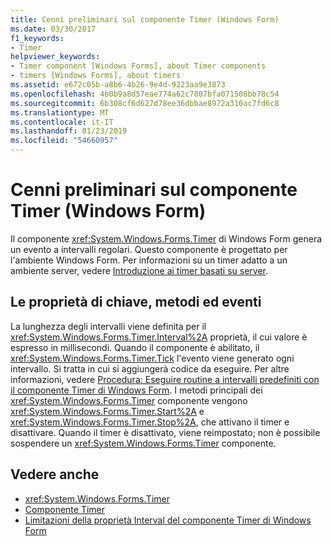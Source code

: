```yaml
---
title: Cenni preliminari sul componente Timer (Windows Form)
ms.date: 03/30/2017
f1_keywords:
- Timer
helpviewer_keywords:
- Timer component [Windows Forms], about Timer components
- timers [Windows Forms], about timers
ms.assetid: e672c05b-a8b6-4b26-9e4d-9223aa9e3873
ms.openlocfilehash: 4b0b9a8d57eae774a62c7807bfa071508bb78c54
ms.sourcegitcommit: 6b308cf6d627d78ee36dbbae8972a310ac7fd6c8
ms.translationtype: MT
ms.contentlocale: it-IT
ms.lasthandoff: 01/23/2019
ms.locfileid: "54660957"
---
```

# <a name="timer-component-overview-windows-forms"></a>Cenni preliminari sul componente Timer (Windows Form)
Il componente <xref:System.Windows.Forms.Timer> di Windows Form genera un evento a intervalli regolari. Questo componente è progettato per l'ambiente Windows Form. Per informazioni su un timer adatto a un ambiente server, vedere [Introduzione ai timer basati su server](https://msdn.microsoft.com/library/adc0bc0a-a519-4812-bafc-fb9d1a5801fc).  
  
## <a name="key-properties-methods-and-events"></a>Le proprietà di chiave, metodi ed eventi  
 La lunghezza degli intervalli viene definita per il <xref:System.Windows.Forms.Timer.Interval%2A> proprietà, il cui valore è espresso in millisecondi. Quando il componente è abilitato, il <xref:System.Windows.Forms.Timer.Tick> l'evento viene generato ogni intervallo. Si tratta in cui si aggiungerà codice da eseguire. Per altre informazioni, vedere [Procedura: Eseguire routine a intervalli predefiniti con il componente Timer di Windows Form](../../../../docs/framework/winforms/controls/run-procedures-at-set-intervals-with-wf-timer-component.md). I metodi principali dei <xref:System.Windows.Forms.Timer> componente vengono <xref:System.Windows.Forms.Timer.Start%2A> e <xref:System.Windows.Forms.Timer.Stop%2A>, che attivano il timer e disattivare. Quando il timer è disattivato, viene reimpostato; non è possibile sospendere un <xref:System.Windows.Forms.Timer> componente.  
  
## <a name="see-also"></a>Vedere anche
- <xref:System.Windows.Forms.Timer>
- [Componente Timer](../../../../docs/framework/winforms/controls/timer-component-windows-forms.md)
- [Limitazioni della proprietà Interval del componente Timer di Windows Form](../../../../docs/framework/winforms/controls/limitations-of-the-timer-component-interval-property.md)
